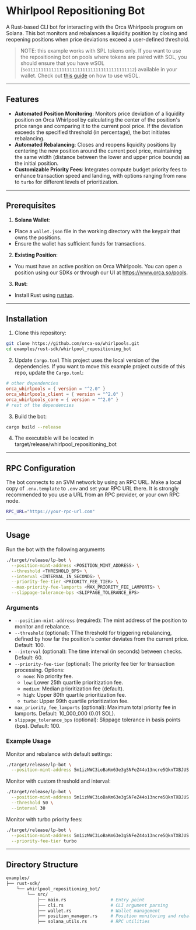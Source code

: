 # Whirlpool Repositioning Bot

A Rust-based CLI bot for interacting with the Orca Whirlpools program on Solana. This bot monitors and rebalances a liquidity position by closing and reopening positions when price deviations exceed a user-defined threshold.

> NOTE: this example works with SPL tokens only. If you want to use the repositioning bot on pools where tokens are paired with SOL, you should ensure that you have wSOL (`So11111111111111111111111111111111111111112`) available in your wallet. Check out [this guide](https://solana.com/developers/cookbook/tokens/manage-wrapped-sol) on how to use wSOL.

---

## Features

- **Automated Position Monitoring**: Monitors price deviation of a liquidity position on Orca Whirlpool by calculating the center of the position's price range and comparing it to the current pool price. If the deviation exceeds the specified threshold (in percentage), the bot initiates rebalancing.
- **Automated Rebalancing**: Closes and reopens liquidity positions by centering the new position around the current pool price, maintaining the same width (distance between the lower and upper price bounds) as the initial position.
- **Customizable Priority Fees**: Integrates compute budget priority fees to enhance transaction speed and landing, with options ranging from `none` to `turbo` for different levels of prioritization.

---

## Prerequisites

1. **Solana Wallet**:

- Place a `wallet.json` file in the working directory with the keypair that owns the positions.
- Ensure the wallet has sufficient funds for transactions.

2. **Existing Position**:

- You must have an active position on Orca Whirlpools. You can open a position using our SDKs or through our UI at https://www.orca.so/pools.

3. **Rust**:

- Install Rust using [rustup](https://rustup.rs/).

---

## Installation

1. Clone this repository:

```bash
git clone https://github.com/orca-so/whirlpools.git
cd examples/rust-sdk/whirlpool_repositioning_bot
```

2. Update `Cargo.toml`
   This project uses the local version of the dependencies. If you want to move this example project outside of this repo, update the `Cargo.toml`:

```toml
# other dependencies
orca_whirlpools = { version = "^2.0" }
orca_whirlpools_client = { version = "^2.0" }
orca_whirlpools_core = { version = "^2.0" }
# rest of the dependencies
```

3. Build the bot:

```bash
cargo build --release
```

4. The executable will be located in target/release/whirlpool_repositioning_bot

---

## RPC Configuration

The bot connects to an SVM network by using an RPC URL. Make a local copy of `.env.template` to `.env` and set your RPC URL there. It is strongly recommended to you use a URL from an RPC provider, or your own RPC node.

```bash
RPC_URL="https://your-rpc-url.com"
```

---

## Usage

Run the bot with the following arguments

```bash
./target/release/lp-bot \
  --position-mint-address <POSITION_MINT_ADDRESS> \
  --threshold <THRESHOLD_BPS> \
  --interval <INTERVAL_IN_SECONDS> \
  --priority-fee-tier <PRIORITY_FEE_TIER> \
  --max-priority-fee-lamports <MAX_PRIORITY_FEE_LAMPORTS> \
  --slippage-tolerance-bps <SLIPPAGE_TOLERANCE_BPS>
```

### Arguments

- `--position-mint-address` (required): The mint address of the position to monitor and rebalance.
- `--threshold` (optional): TThe threshold for triggering rebalancing, defined by how far the position's center deviates from the current price. Default: 100.
- `--interval` (optional): The time interval (in seconds) between checks. Default: 60.
- `--priority-fee-tier` (optional): The priority fee tier for transaction processing. Options:
  - `none`: No priority fee.
  - `low`: Lower 25th quartile prioritization fee.
  - `medium`: Median prioritization fee (default).
  - `high`: Upper 80th quartile prioritization fee.
  - `turbo`: Upper 99th quartile prioritization fee.
- `max_priority_fee_lamports` (optional): Maximum total priority fee in lamports. Default: 10_000_000 (0.01 SOL).
- `slippage_tolerance_bps` (optional): Slippage tolerance in basis points (bps). Default: 100.

### Example Usage

Monitor and rebalance with default settings:

```bash
./target/release/lp-bot \
  --position-mint-address 5m1izNWC3ioBaKm63e3gSNFeZ44o13ncre5QknTXBJUS
```

Monitor with custom threshold and interval:

```bash
./target/release/lp-bot \
  --position-mint-address 5m1izNWC3ioBaKm63e3gSNFeZ44o13ncre5QknTXBJUS \
  --threshold 50 \
  --interval 30
```

Monitor with turbo priority fees:

```bash
./target/release/lp-bot \
  --position-mint-address 5m1izNWC3ioBaKm63e3gSNFeZ44o13ncre5QknTXBJUS \
  --priority-fee-tier turbo
```

---

## Directory Structure

```bash
examples/
├── rust-sdk/
    └── whirlpool_repositioning_bot/
        └── src/
            ├── main.rs                 # Entry point
            ├── cli.rs                  # CLI argument parsing
            ├── wallet.rs               # Wallet management
            ├── position_manager.rs     # Position monitoring and rebalancing
            ├── solana_utils.rs         # RPC utilities
```
